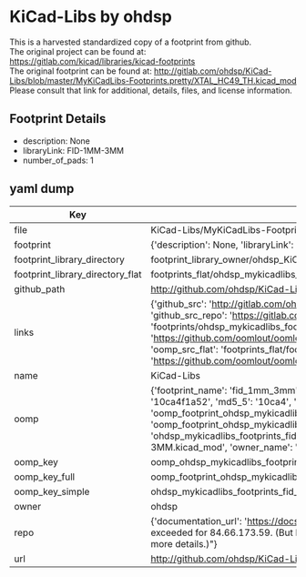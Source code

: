 # KiCad-Libs by ohdsp  
This is a harvested standardized copy of a footprint from github.  
The original project can be found at:  
https://gitlab.com/kicad/libraries/kicad-footprints  
The original footprint can be found at:
http://gitlab.com/ohdsp/KiCad-Libs/blob/master/MyKiCadLibs-Footprints.pretty/XTAL_HC49_TH.kicad_mod
Please consult that link for additional, details, files, and license information.  
## Footprint Details
* description: None  
* libraryLink: FID-1MM-3MM  
* number_of_pads: 1  
## yaml dump  
| Key | Value |  
| --- | --- |  
| file | KiCad-Libs/MyKiCadLibs-Footprints.pretty/FID-1MM-3MM.kicad_mod |  
| footprint | {'description': None, 'libraryLink': 'FID-1MM-3MM', 'number_of_pads': 1} |  
| footprint_library_directory | footprint_library_owner/ohdsp_KiCad-Libs |  
| footprint_library_directory_flat | footprints_flat/ohdsp_mykicadlibs_footprints_fid_1mm_3mm/working |  
| github_path | http://github.com/ohdsp/KiCad-Libs/blob/master/MyKiCadLibs-Footprints.pretty/FID-1MM-3MM.kicad_mod |  
| links | {'github_src': 'http://gitlab.com/ohdsp/KiCad-Libs/blob/master/MyKiCadLibs-Footprints.pretty/XTAL_HC49_TH.kicad_mod', 'github_src_repo': 'https://gitlab.com/kicad/libraries/kicad-footprints', 'oomp_bot': 'footprints/ohdsp_mykicadlibs_footprints_fid_1mm_3mm/working', 'oomp_bot_github': 'https://github.com/oomlout/oomlout_oomp_footprint_bot/tree/main/footprints/ohdsp_mykicadlibs_footprints_fid_1mm_3mm/working', 'oomp_src_flat': 'footprints_flat/footprints_flat/ohdsp_mykicadlibs_footprints_fid_1mm_3mm/working', 'oomp_src_flat_github': 'https://github.com/oomlout/oomlout_oomp_footprint_src/tree/main/footprints_flat/ohdsp_mykicadlibs_footprints_fid_1mm_3mm/working'} |  
| name | KiCad-Libs |  
| oomp | {'footprint_name': 'fid_1mm_3mm', 'library_name': 'mykicadlibs_footprints', 'md5': '10ca4f1a524a61e88803f5b856a67ee8', 'md5_10': '10ca4f1a52', 'md5_5': '10ca4', 'md5_6': '10ca4f', 'oomp_key': 'oomp_ohdsp_mykicadlibs_footprints_fid_1mm_3mm', 'oomp_key_extra': 'oomp_footprint_ohdsp_mykicadlibs_footprints_fid_1mm_3mm', 'oomp_key_full': 'oomp_footprint_ohdsp_mykicadlibs_footprints_fid_1mm_3mm_10ca4f', 'oomp_key_simple': 'ohdsp_mykicadlibs_footprints_fid_1mm_3mm', 'original_filename': 'KiCad-Libs/MyKiCadLibs-Footprints.pretty/FID-1MM-3MM.kicad_mod', 'owner_name': 'ohdsp'} |  
| oomp_key | oomp_ohdsp_mykicadlibs_footprints_fid_1mm_3mm |  
| oomp_key_full | oomp_footprint_ohdsp_mykicadlibs_footprints_fid_1mm_3mm |  
| oomp_key_simple | ohdsp_mykicadlibs_footprints_fid_1mm_3mm |  
| owner | ohdsp |  
| repo | {'documentation_url': 'https://docs.github.com/rest/overview/resources-in-the-rest-api#rate-limiting', 'message': "API rate limit exceeded for 84.66.173.59. (But here's the good news: Authenticated requests get a higher rate limit. Check out the documentation for more details.)"} |  
| url | http://github.com/ohdsp/KiCad-Libs |  

